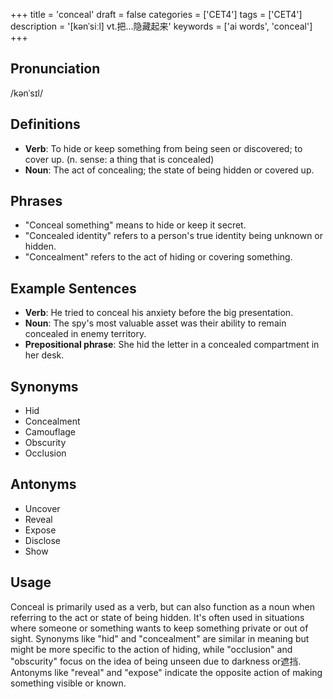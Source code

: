 +++
title = 'conceal'
draft = false
categories = ['CET4']
tags = ['CET4']
description = '[kənˈsiːl] vt.把…隐藏起来'
keywords = ['ai words', 'conceal']
+++

## Pronunciation
/kənˈsɪl/

## Definitions
- **Verb**: To hide or keep something from being seen or discovered; to cover up. (n. sense: a thing that is concealed)
- **Noun**: The act of concealing; the state of being hidden or covered up.

## Phrases
- "Conceal something" means to hide or keep it secret.
- "Concealed identity" refers to a person's true identity being unknown or hidden.
- "Concealment" refers to the act of hiding or covering something.

## Example Sentences
- **Verb**: He tried to conceal his anxiety before the big presentation.
- **Noun**: The spy's most valuable asset was their ability to remain concealed in enemy territory.
- **Prepositional phrase**: She hid the letter in a concealed compartment in her desk.

## Synonyms
- Hid
- Concealment
- Camouflage
- Obscurity
- Occlusion

## Antonyms
- Uncover
- Reveal
- Expose
- Disclose
- Show

## Usage
Conceal is primarily used as a verb, but can also function as a noun when referring to the act or state of being hidden. It's often used in situations where someone or something wants to keep something private or out of sight. Synonyms like "hid" and "concealment" are similar in meaning but might be more specific to the action of hiding, while "occlusion" and "obscurity" focus on the idea of being unseen due to darkness or遮挡. Antonyms like "reveal" and "expose" indicate the opposite action of making something visible or known.
